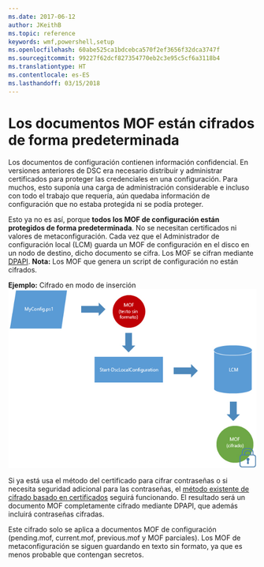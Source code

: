 ```yaml
---
ms.date: 2017-06-12
author: JKeithB
ms.topic: reference
keywords: wmf,powershell,setup
ms.openlocfilehash: 60abe525ca1bdcebca570f2ef3656f32dca3747f
ms.sourcegitcommit: 99227f62dcf827354770eb2c3e95c5cf6a3118b4
ms.translationtype: HT
ms.contentlocale: es-ES
ms.lasthandoff: 03/15/2018
---
```

# <a name="mof-documents-are-encrypted-by-default"></a>Los documentos MOF están cifrados de forma predeterminada

Los documentos de configuración contienen información confidencial. En versiones anteriores de DSC era necesario distribuir y administrar certificados para proteger las credenciales en una configuración. Para muchos, esto suponía una carga de administración considerable e incluso con todo el trabajo que requería, aún quedaba información de configuración que no estaba protegida ni se podía proteger. 

Esto ya no es así, porque **todos los MOF de configuración están protegidos de forma predeterminada**. No se necesitan certificados ni valores de metaconfiguración. Cada vez que el Administrador de configuración local (LCM) guarda un MOF de configuración en el disco en un nodo de destino, dicho documento se cifra. Los MOF se cifran mediante [DPAPI](https://msdn.microsoft.com/library/ms995355.aspx). **Nota:** Los MOF que genera un script de configuración no están cifrados.

**Ejemplo:** Cifrado en modo de inserción ![Cifrado de MOF](../images/MOF_Encryption.jpg)

Si ya está usa el método del certificado para cifrar contraseñas o si necesita seguridad adicional para las contraseñas, el [método existente de cifrado basado en certificados](https://msdn.microsoft.com/powershell/dsc/securemof) seguirá funcionando. El resultado será un documento MOF completamente cifrado mediante DPAPI, que además incluirá contraseñas cifradas.

Este cifrado solo se aplica a documentos MOF de configuración (pending.mof, current.mof, previous.mof y MOF parciales). Los MOF de metaconfiguración se siguen guardando en texto sin formato, ya que es menos probable que contengan secretos.

